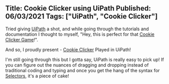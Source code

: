 Title: Cookie Clicker using UiPath 
Published: 06/03/2021
Tags: ["UiPath", "Cookie Clicker"]
---
Tried giving [UiPath](https://www.uipath.com) a shot, and while going through the tutorials and documentation I thought to myself, "Hey, this is perfect for that [Cookie Clicker Game](https://orteil.dashnet.org/cookieclicker/)!".

And so, I proudly present - [Cookie Clicker](https://github.com/roman015/CookieClickerUiPath) Played in UiPath! 

I'm still going through this but I gotta say, UiPath is really easy to pick up! If you can figure out the nuances of dragging and dropping instead of traditional coding and typing and once you get the hang of the syntax for [Selectors](https://docs.uipath.com/studio/docs/about-selectors), it's a piece of cake!